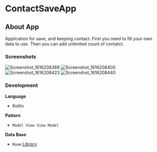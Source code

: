 # ContactSaveApp

## About App
Application for save, and keeping contact.
First you need to fill your own data to use. Then you can add unlimited count of contatct.

### Screenshots
![Screenshot_1616208389](https://user-images.githubusercontent.com/50268957/111857409-77362b00-895b-11eb-9126-76e004effbab.png)
![Screenshot_1616208400](https://user-images.githubusercontent.com/50268957/111857432-9e8cf800-895b-11eb-896f-a6a98196b012.png)
![Screenshot_1616208423](https://user-images.githubusercontent.com/50268957/111857433-a0ef5200-895b-11eb-98de-f20a73fdf23e.png)
![Screenshot_1616208440](https://user-images.githubusercontent.com/50268957/111857436-a3ea4280-895b-11eb-8ce4-2d6d69f92316.png)

### Development

**Language**

- Kotlin

**Pattern**

- `Model View View Model`

**Data Base**
- `Room` [Library](https://developer.android.com/training/data-storage/room)

